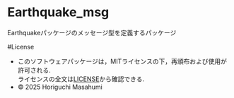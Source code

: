 # Earthquake_msg
Earthquakeパッケージのメッセージ型を定義するパッケージ

#License
- このソフトウェアパッケージは，MITライセンスの下，再頒布および使用が許可される. \
ライセンスの全文は[LICENSE](https://github.com/HorigutiStudent/Earthquake_msg/tree/dev?tab=License-1-ov-file)から確認できる.
- © 2025 Horiguchi Masahumi 
